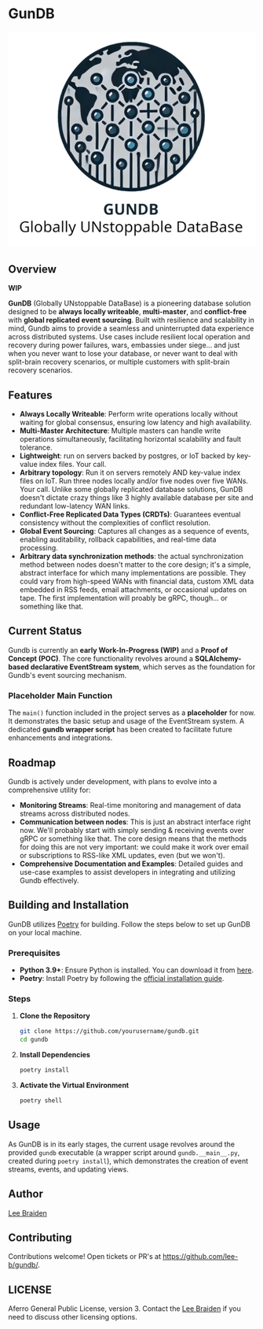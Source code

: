 # GunDB

![GunDB Logo, alt="Globally UNstoppable DataBase"](media/logo.jpg)

## Overview

**WIP**

**GunDB** (Globally UNstoppable DataBase) is a pioneering database solution designed to be **always locally writeable**, **multi-master**, and **conflict-free** with **global replicated event sourcing**. Built with resilience and scalability in mind, Gundb aims to provide a seamless and uninterrupted data experience across distributed systems.  Use cases include resilient local operation and recovery during power failures, wars, embassies under siege... and just when you never want to lose your database, or never want to deal with split-brain recovery scenarios, or multiple customers with split-brain recovery scenarios.

## Features

- **Always Locally Writeable**: Perform write operations locally without waiting for global consensus, ensuring low latency and high availability.
- **Multi-Master Architecture**: Multiple masters can handle write operations simultaneously, facilitating horizontal scalability and fault tolerance.
- **Lightweight**: run on servers backed by postgres, or IoT backed by key-value index files.  Your call.
- **Arbitrary topology**: Run it on servers remotely AND key-value index files on IoT.  Run three nodes locally and/or five nodes over five WANs. Your call. Unlike some globally replicated database solutions, GunDB doesn't dictate crazy things like 3 highly available database per site and redundant low-latency WAN links.
- **Conflict-Free Replicated Data Types (CRDTs)**: Guarantees eventual consistency without the complexities of conflict resolution.
- **Global Event Sourcing**: Captures all changes as a sequence of events, enabling auditability, rollback capabilities, and real-time data processing.
- **Arbitrary data synchronization methods**: the actual synchronization method between nodes doesn't matter to the core design; it's a simple, abstract interface for which many implementations are possible. They could vary from high-speed WANs with financial data, custom XML data embedded in RSS feeds, email attachments, or occasional updates on tape. The first implementation will proably be gRPC, though... or something like that.

## Current Status

Gundb is currently an **early Work-In-Progress (WIP)** and a **Proof of Concept (POC)**. The core functionality revolves around a **SQLAlchemy-based declarative EventStream system**, which serves as the foundation for Gundb's event sourcing mechanism.

### Placeholder Main Function

The `main()` function included in the project serves as a **placeholder** for now. It demonstrates the basic setup and usage of the EventStream system. A dedicated **gundb wrapper script** has been created to facilitate future enhancements and integrations.

## Roadmap

Gundb is actively under development, with plans to evolve into a comprehensive utility for:

- **Monitoring Streams**: Real-time monitoring and management of data streams across distributed nodes.
- **Communication between nodes**: This is just an abstract interface right now.  We'll probably start with simply sending & receiving events over gRPC or something like that.  The core design means that the methods for doing this are not very important: we could make it work over email or subscriptions to RSS-like XML updates, even (but we won't).
- **Comprehensive Documentation and Examples**: Detailed guides and use-case examples to assist developers in integrating and utilizing Gundb effectively.

## Building and Installation

GunDB utilizes [Poetry](https://python-poetry.org/) for building. Follow the steps below to set up GunDB on your local machine.

### Prerequisites

- **Python 3.9+**: Ensure Python is installed. You can download it from [here](https://www.python.org/downloads/).
- **Poetry**: Install Poetry by following the [official installation guide](https://python-poetry.org/docs/#installation).

### Steps

1. **Clone the Repository**

    ```bash
    git clone https://github.com/yourusername/gundb.git
    cd gundb
    ```

2. **Install Dependencies**

    ```bash
    poetry install
    ```

3. **Activate the Virtual Environment**

    ```bash
    poetry shell
    ```

## Usage

As GunDB is in its early stages, the current usage revolves around the provided `gundb` executable (a wrapper script around `gundb.__main__.py`, created during `poetry install`), which demonstrates the creation of event streams, events, and updating views.

## Author

[Lee Braiden](mailto:lee.braiden@pm.me)

## Contributing

Contributions welcome! Open tickets or PR's at https://github.com/lee-b/gundb/.

## LICENSE

Aferro General Public License, version 3.  Contact the [Lee Braiden](mailto:lee.braiden@pm.me) if you need to discuss other licensing options.
